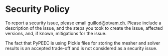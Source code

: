# Security Policy

To report a security issue, please email [guillod@otvam.ch](mailto:guillod@otvam.ch).
Please include a description of the issue,  and the steps you took to create the issue, 
affected versions, and, if known, mitigations for the issue. 

The fact that PyPEEC is using Pickle files for storing the mesher and solver results
is an accepted trade-off and is not considered as a security issue.
